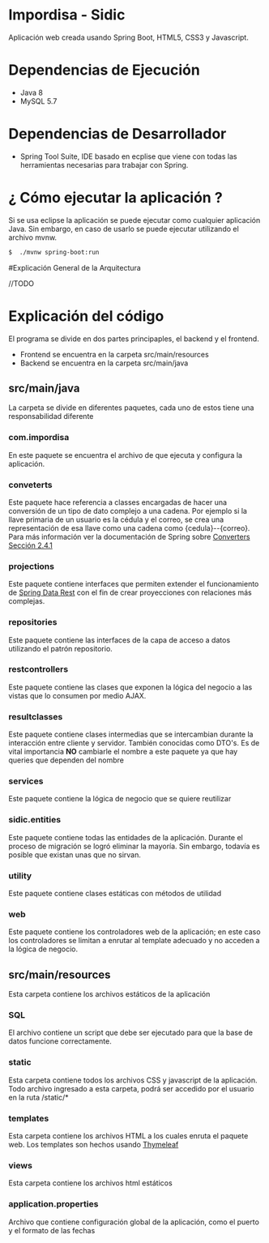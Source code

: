 # Impordisa - Sidic

Aplicación web creada usando Spring Boot, HTML5, CSS3 y Javascript.

# Dependencias de Ejecución

* Java 8
* MySQL 5.7

# Dependencias de Desarrollador

* Spring Tool Suite, IDE basado en ecplise que viene con todas las herramientas necesarias para trabajar con Spring.

# ¿ Cómo ejecutar la aplicación ?

Si se usa eclipse la aplicación se puede ejecutar como cualquier aplicación Java. Sin embargo, en caso de usarlo se puede ejecutar utilizando el archivo mvnw.

```sh
$  ./mvnw spring-boot:run
```


#Explicación General de la Arquitectura

//TODO


# Explicación del código

El programa se divide en dos partes principaples, el backend y el frontend.

* Frontend se encuentra en la carpeta src/main/resources
* Backend se encuentra en la carpeta src/main/java

## src/main/java

La carpeta se divide en diferentes paquetes, cada uno de estos tiene una responsabilidad diferente

### com.impordisa

En este paquete se encuentra el archivo de que ejecuta y configura la aplicación.

### conveterts

Este paquete hace referencia a classes encargadas de hacer una conversión de un tipo de dato complejo a una cadena. Por ejemplo si la llave primaria de un usuario es la cédula y el correo, se crea una representación de esa llave como una cadena como {cedula}--{correo}. Para más información ver la documentación de Spring sobre [Converters Sección 2.4.1](http://docs.spring.io/spring-data/rest/docs/1.1.x/reference/html/install-chapter.html)

### projections

Este paquete contiene interfaces que permiten extender el funcionamiento de [Spring Data Rest](http://projects.spring.io/spring-data-rest/) con el fin de crear proyecciones con relaciones más complejas.

### repositories

Este paquete contiene las interfaces de la capa de acceso a datos utilizando el patrón repositorio.

### restcontrollers

Este paquete contiene las clases que exponen la lógica del negocio a las vistas que lo consumen por medio AJAX.

### resultclasses

Este paquete contiene clases intermedias que se intercambian durante la interacción entre cliente y servidor. También conocidas como DTO's. Es de vital importancia **NO** cambiarle el nombre a este paquete ya que hay queries que dependen del nombre

### services

Este paquete contiene la lógica de negocio que se quiere reutilizar

### sidic.entities

Este paquete contiene todas las entidades de la aplicación. Durante el proceso de migración se logró eliminar la mayoría. Sin embargo, todavía es posible que existan unas que no sirvan.

### utility

Este paquete contiene clases estáticas con métodos de utilidad

### web

Este paquete contiene los controladores web de la aplicación; en este caso los controladores se limitan a enrutar al template adecuado y no acceden a la lógica de negocio.

## src/main/resources

Esta carpeta contiene los archivos estáticos de la aplicación

###  SQL

El archivo contiene un script que debe ser ejecutado para que la base de datos funcione correctamente.

### static

Esta carpeta contiene todos los archivos CSS y javascript de la aplicación. Todo archivo ingresado a esta carpeta, podrá ser accedido por el usuario en la ruta /static/*

### templates

Esta carpeta contiene los archivos HTML a los cuales enruta el paquete web. Los templates son hechos usando [Thymeleaf](http://www.thymeleaf.org/)

### views

Esta carpeta contiene los archivos html estáticos


### application.properties

Archivo que contiene configuración global de la aplicación, como el puerto y el formato de las fechas

